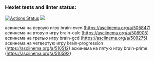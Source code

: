 ### Hexlet tests and linter status:
[![Actions Status](https://github.com/AnartSid/frontend-project-lvl1/workflows/hexlet-check/badge.svg)](https://github.com/AnartSid/frontend-project-lvl1/actions)
<a href="https://codeclimate.com/github/AnartSid/frontend-project-lvl1/maintainability"><img src="https://api.codeclimate.com/v1/badges/173ab8a46ec6ef2b9f63/maintainability" /></a>

аскинема на первую игру brain-even (https://asciinema.org/a/505847)
аскинема на вторую игру brain-calc (https://asciinema.org/a/508905)
аскинема на третью игру brain-gcd (https://asciinema.org/a/509275)
аскинема на четвертую игру brain-progression (https://asciinema.org/a/510512)
аскинема на пятую игру brain-prime (https://asciinema.org/a/510592)